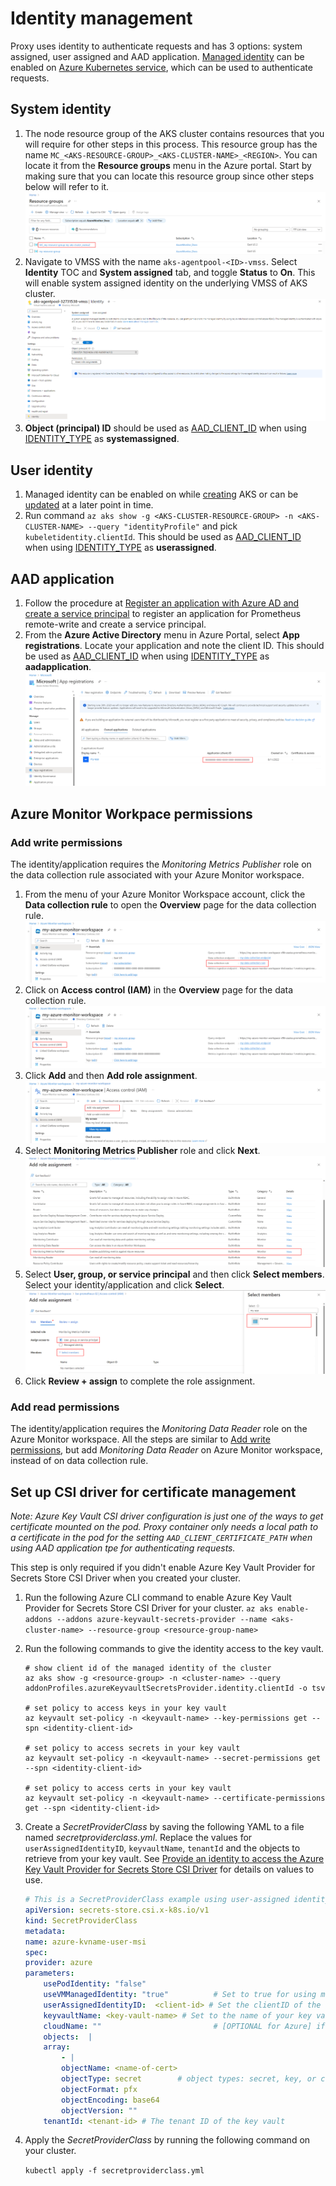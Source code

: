 # Identity management
Proxy uses identity to authenticate requests and has 3 options: system assigned, user assigned and AAD application.
[Managed identity](https://learn.microsoft.com/azure/aks/use-managed-identity) can be enabled on [Azure Kubernetes service](https://learn.microsoft.com/azure/aks/intro-kubernetes), which can be used to authenticate requests.

## System identity
1. The node resource group of the AKS cluster contains resources that you will require for other steps in this process. This resource group has the name `MC_<AKS-RESOURCE-GROUP>_<AKS-CLUSTER-NAME>_<REGION>`. You can locate it from the **Resource groups** menu in the Azure portal. Start by making sure that you can locate this resource group since other steps below will refer to it.
![Resource groups](../images/resource-groups.png)
2. Navigate to VMSS with the name `aks-agentpool-<ID>-vmss`. Select **Identity** TOC and **System assigned** tab, and toggle **Status** to **On**. This will enable system assigned identity on the underlying VMSS of AKS cluster.
![Systme assigned](../images/system-identity.png)
3. **Object (principal) ID** should be used as [AAD_CLIENT_ID](GETTING_STARTED.md#parameters) when using [IDENTITY_TYPE](GETTING_STARTED.md#parameters) as **systemassigned**.

## User identity
1. Managed identity can be enabled on while [creating](https://learn.microsoft.com/azure/aks/use-managed-identity#create-an-aks-cluster-using-a-managed-identity) AKS or can be [updated](https://learn.microsoft.com/azure/aks/use-managed-identity#update-an-aks-cluster-to-use-a-managed-identity) at a later point in time.
2. Run command `az aks show -g <AKS-CLUSTER-RESOURCE-GROUP> -n <AKS-CLUSTER-NAME> --query "identityProfile"` and pick `kubeletidentity.clientId`. This should be used as [AAD_CLIENT_ID](GETTING_STARTED.md#parameters) when using [IDENTITY_TYPE](GETTING_STARTED.md#parameters) as **userassigned**.

## AAD application
1. Follow the procedure at [Register an application with Azure AD and create a service principal](https://learn.microsoft.com/azure/active-directory/develop/howto-create-service-principal-portal#register-an-application-with-azure-ad-and-create-a-service-principal) to register an application for Prometheus remote-write and create a service principal.
2. From the **Azure Active Directory** menu in Azure Portal, select **App registrations**. Locate your application and note the client ID. This should be used as [AAD_CLIENT_ID](GETTING_STARTED.md#parameters) when using [IDENTITY_TYPE](GETTING_STARTED.md#parameters) as **aadapplication**.
![AAD application client ID](../images/application-client-id.png)

## Azure Monitor Workpace permissions
### Add write permissions
The identity/application requires the *Monitoring Metrics Publisher* role on the data collection rule associated with your Azure Monitor workspace.
1.  From the menu of your Azure Monitor Workspace account, click the **Data collection rule** to open the **Overview** page for the data collection rule.
![Screenshot showing data collection rule used by Azure Monitor workspace.](../images/permissions/azure-monitor-account-data-collection-rule.png)
2. Click on **Access control (IAM)** in the **Overview** page for the data collection rule.
![Screenshot showing Access control (IAM) menu item on the data collection rule Overview page.](../images/permissions/azure-monitor-account-access-control.png)
3. Click **Add** and then **Add role assignment**.
![Screenshot showing adding a role assignment on Access control pages.](../images/permissions/data-collection-rule-add-role-assignment.png)
4. Select **Monitoring Metrics Publisher** role and click **Next**.
![Screenshot showing list of role assignments.](../images/permissions/add-role-assignment.png)
5. Select **User, group, or service principal** and then click **Select members**. Select your identity/application and click **Select**.
![Screenshot showing selection of application.](../images/permissions/select-application.png)
6. Click **Review + assign** to complete the role assignment.

### Add read permissions
The identity/application requires the *Monitoring Data Reader* role on the Azure Monitor workspace. All the steps are similar to [Add write permissions](#add-write-permissions), but add *Monitoring Data Reader* on  Azure Monitor workspace, instead of on data collection rule.

## Set up CSI driver for certificate management
*Note: Azure Key Vault CSI driver configuration is just one of the ways to get certificate mounted on the pod. Proxy container only needs a local path to a certificate in the pod for the setting `AAD_CLIENT_CERTIFICATE_PATH` when using AAD application tpe for authenticating requests.*

This step is only required if you didn't enable Azure Key Vault Provider for Secrets Store CSI Driver when you created your cluster.
1. Run the following Azure CLI command to enable Azure Key Vault Provider for Secrets Store CSI Driver for your cluster. `az aks enable-addons --addons azure-keyvault-secrets-provider --name <aks-cluster-name> --resource-group <resource-group-name>`
2. Run the following commands to give the identity access to the key vault.
    ```azurecli
    # show client id of the managed identity of the cluster
    az aks show -g <resource-group> -n <cluster-name> --query addonProfiles.azureKeyvaultSecretsProvider.identity.clientId -o tsv

    # set policy to access keys in your key vault
    az keyvault set-policy -n <keyvault-name> --key-permissions get --spn <identity-client-id>

    # set policy to access secrets in your key vault
    az keyvault set-policy -n <keyvault-name> --secret-permissions get --spn <identity-client-id>
    
    # set policy to access certs in your key vault
    az keyvault set-policy -n <keyvault-name> --certificate-permissions get --spn <identity-client-id>
    ```
3.  Create a *SecretProviderClass* by saving the following YAML to a file named *secretproviderclass.yml*. Replace the values for `userAssignedIdentityID`, `keyvaultName`, `tenantId` and the objects to retrieve from your key vault. See [Provide an identity to access the Azure Key Vault Provider for Secrets Store CSI Driver](https://learn.microsoft.com/azure/aks/csi-secrets-store-identity-access) for details on values to use.

    ```yml
    # This is a SecretProviderClass example using user-assigned identity to access your key vault
    apiVersion: secrets-store.csi.x-k8s.io/v1
    kind: SecretProviderClass
    metadata:
    name: azure-kvname-user-msi
    spec:
    provider: azure
    parameters:
        usePodIdentity: "false"
        useVMManagedIdentity: "true"          # Set to true for using managed identity
        userAssignedIdentityID:  <client-id> # Set the clientID of the user-assigned managed identity to use
        keyvaultName: <key-vault-name> # Set to the name of your key vault
        cloudName: ""                         # [OPTIONAL for Azure] if not provided, the Azure environment defaults to AzurePublicCloud
        objects:  |
        array:
            - |
            objectName: <name-of-cert>
            objectType: secret        # object types: secret, key, or cert
            objectFormat: pfx
            objectEncoding: base64
            objectVersion: ""
        tenantId: <tenant-id> # The tenant ID of the key vault
    ```
4. Apply the *SecretProviderClass* by running the following command on your cluster.

    `
    kubectl apply -f secretproviderclass.yml
    `

